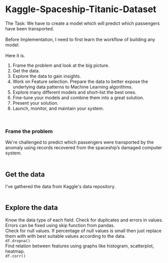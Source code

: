# Kaggle-Spaceship-Titanic-Dataset

The Task: We have to create a model which will predict which passengers have been transported.<br>
<br>
Before Implementation, I need to first learn the workflow of building any model.<br>
<br>
Here it is.<br>
1. Frame the problem and look at the big picture.<br>
2. Get the data.<br>
3. Explore the data to gain insights.<br>
4. Work on Feature selection. Prepare the data to better expose the underlying data patterns to Machine Learning algorithms.<br>
5. Explore many different models and short-list the best ones.<br>
6. Fine-tune your models and combine them into a great solution.<br>
7. Present your solution.<br>
8. Launch, monitor, and maintain your system.<br>
<br>

### Frame the problem
We're challenged to predict which passengers were transported by the anomaly using records recovered from the spaceship’s damaged computer system.<br>
<br>
## Get the data
I've gathered the data from Kaggle's data repository.<br>
<br>
## Explore the data<br>
Know the data type of each field. Check for duplicates and errors in values. Errors can be fixed using skip function from pandas.<br>
Check for null values. If percentage of null values is small then just replace them with with best suitable values according to the data.<br>
`df.dropna()`<br>
Find relation between features using graphs like histogram, scatterplot, heatmap.<br>
`df.corr()`

